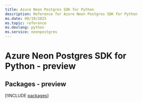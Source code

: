 ```yaml
---
title: Azure Neon Postgres SDK for Python
description: Reference for Azure Neon Postgres SDK for Python
ms.date: 09/19/2025
ms.topic: reference
ms.devlang: python
ms.service: neonpostgres
---
```

# Azure Neon Postgres SDK for Python - preview
## Packages - preview
[!INCLUDE [packages](neon-postgres-index.md)]